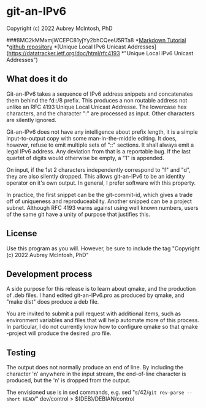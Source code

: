 git-an-IPv6
================================
Copyright (c) 2022 Aubrey McIntosh, PhD


###8MC2kMMxmjWCEPC81yjYy2bhCQeeU5RTa8
*[Markdown Tutorial](https://agea.github.io/tutorial.md "Markdown Tutorial")
*[github repository](https://github.com/a-mcintosh/git-an-IPv6.git "github repository")
*[Unique Local IPv6 Unicast Addresses](https://datatracker.ietf.org/doc/html/rfc4193 *"Unique Local IPv6 Unicast Addresses")

What does it do
----------------

Git-an-IPv6 takes a sequence of IPv6 address snippets and concatenates them behind the fd::/8 prefix.  This produces a non routable address not unlike an RFC 4193 Unique Local Unicast Addresse.  The lowercase hex characters, and the character ":" are processed as input.  Other characters are silently ignored.

Git-an-IPv6 does not have any intelligence about prefix length, it is a simple input-to-output copy with some man-in-the-middle editing.  It does, however, refuse to emit multiple sets of "::" sections.  It shall always emit a legal IPv6 address.  Any deviation from that is a reportable bug.  If the last quartet of digits would otherwise be empty, a "1" is appended.

On input, if the 1st 2 characters independently correspond to "f" and "d", they are also silently dropped.  This allows git-an-IPv6 to be an identity operator on it's own output.  In general, I prefer software with this property.

In practice, the first snippet can be the git-commit-id, which gives a trade off of uniqueness and reproduceability.  Another snipped can be a project subnet.  Although RFC 4193 warns against using well known numbers, users of the same git have a unity of purpose that justifies this.  

License
-------

Use this program as you will.  However, be sure to include the tag "Copyright (c) 2022 Aubrey McIntosh, PhD"

Development process
-------------------

A side purpose for this release is to learn about qmake, and the production of .deb files.  I hand edited git-an-IPv6.pro as produced by qmake, and "make dist" does produce a deb file.

You are invited to submit a pull request with additional items, such as environment variables and files that will help automate more of this process.  In particular, I do not currently know how to configure qmake so that qmake -project will produce the desired .pro file.

Testing
-------

The output does not normally produce an end of line.  By including the character 'n' anywhere in the input stream, the end-of-line character is produced, but the 'n' is dropped from the output.

The envisioned use is in sed commands, e.g. 
 sed "s/42/`git rev-parse --short HEAD`/" dev/control  > $(DEB)/DEBIAN/control



